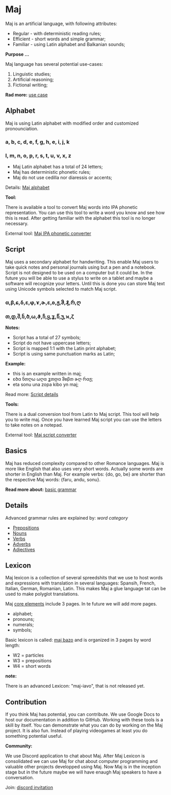 # Maj

Maj is an artificial language,  with following attributes:

* Regular - with deterministic reading rules;
* Efficient - short words and simple grammar;
* Familiar - using Latin alphabet and Balkanian sounds;

**Purpose ...**

Maj language has several potential use-cases:

1. Linguistic studies;
1. Artificial reasoning;
1. Fictional writing;

**Rad more:** [use case](case.md)

## Alphabet

Maj is using Latin alphabet with modified order and customized pronounciation.

### a, b, c, d, e, f, g, h, e, i, j, k 
### l, m, n, o, p, r, s, t, u, v, x, z


* Maj Latin alphabet has a total of 24 letters;
* Maj has deterministic phonetic rules;
* Maj do not use cedilla nor diaressis or accents;

Details: [Maj alphabet](alphabet.md)

**Tool:** 

There is available a tool to convert Maj words into IPA phonetic representation. You can use this tool to write a word you know and see how this is read. After getting familiar with the alphabet this tool is no longer necessary.

External tool: [Maj IPA phonetic converter](https://lingojam.com/MajIPA)

## Script

Maj uses a secondary alphabet for handwriting. This enable Maj users to take quick notes and personal journals using but a pen and a notebook. Script is not designed to be used on a computer but it could be. In the future you will be able to use a stylus to write on a tablet and maybe a software will recognize your letters. Until this is done you can store Maj text using Unicode symbols selected to match Maj script.

### α,β,ɕ,ẟ,ɛ,φ,ɤ,ɚ,ɛ,ʚ,ჟ,ჵ,₰,რ,ღ
### თ,დ,შ,ნ,ծ,ω,ϑ,ჩ,ყ,ʓ,წ,უ,ϰ,ζ

**Notes:**

* Script has a total of 27 symbols;
* Script do not have uppercase letters;
* Script is mapped 1:1 with the Latin print alphabet;
* Script is using same punctuation marks as Latin;

**Example:**

* this is an example written in maj;
* ɛծα ნთღω ωღα ʓთდα ჵʚβთ ɚღ რαჟ;
* eta sonu una zopa kibo yn maj;

Read more: [Script details](script.md)

**Tools:**

There is a dual conversion tool from Latin to Maj script. This tool will help you to write maj. Once you have learned Maj script you can use the letters to take notes on a notepad.

External tool: [Maj script converter](https://lingojam.com/MajScript)

## Basics

Maj has reduced complexity compared to other Romance languages. Maj is more like English that also uses very short words. Actually some words are shorter in English than Maj. For example verbs: {do, go, be} are shorter than the respective Maj words: {faru, andu, sonu}. 

**Read more about:** [basic grammar](basic.md)

## Details

Advanced grammar rules are explained by:  _word category_

* [Prepositions](preposition.md)
* [Nouns](nouns.md)
* [Verbs](verbs.md)
* [Adverbs](adverbs.md)
* [Adjectives](adjectives.md)

## Lexicon

Maj lexicon is a collection of several spreedshits that we use to host words and expressions with translation in several languages: Spansih, French, Italian, German, Romanian, Latin. This makes Maj a glue language tat can be used to make polyglot translations.

Maj [core elements](https://www.google.com/url?q=https://docs.google.com/spreadsheets/d/e/2PACX-1vTs0cvSYlWttqu7zPxMbiYlWxhN9SosL130JiEn7jqeAyEOxGAr_H7wrRaXrs6oSo-SAFuS2dci1WK6/pubhtml?gid%3D1585147682%26single%3Dfalse&sa=D&ust=1587029543036000) include 3 pages. In te future we will add more pages. 

* alphabet;
* pronouns; 
* numerals;
* symbols;

Basic lexicon is called: [maj bazo](https://docs.google.com/spreadsheets/d/e/2PACX-1vS7pK9vB55081ycoOxikVwUvUuk43HFgAsm7vpmhfCBYQzyUAXASpxmCVtF6qAszPhE7b00IJxejo-R/pubhtml?gid=1162725407&single=false)
and is organized in 3 pages by word length:

* W2 = particles 
* W3 = prepositions 
* W4 = short words

**note:**

There is an advanced Lexicon: "maj-iavo", that is not released yet. 

## Contribution

If you think Maj has potential, you can contribute. We use Google Docs to host our documentation in addition to GitHub. Working with these tools is a skill by itself. You can demonstrate what you can do by working on the Maj project. It is also fun. Instead of playing videogames at least you do something potential useful.

**Community:**

We use Discord application to chat about Maj. After Maj Lexicon is consolidated we can use Maj for chat about computer programming and valuable other projects developped using Maj. Now Maj is in the inception stage but in the future maybe we will have enaugh Maj speakers to have a conversation. 

Join: [discord invitation](https://discord.gg/ZtusYjf)

